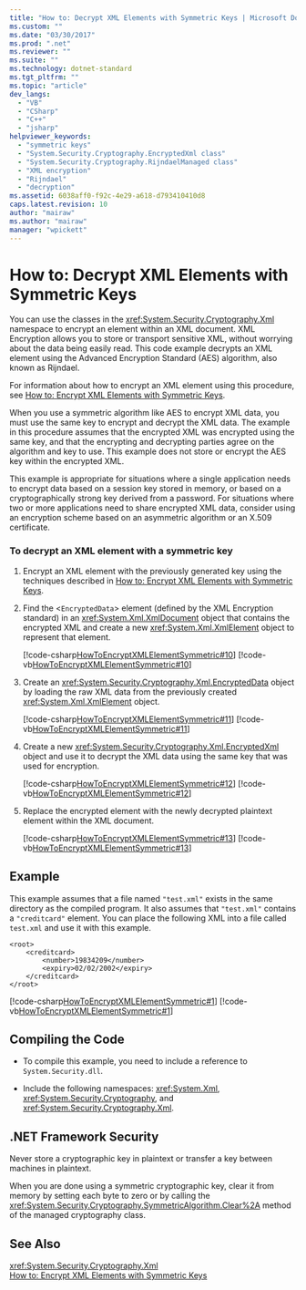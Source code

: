 ```yaml
---
title: "How to: Decrypt XML Elements with Symmetric Keys | Microsoft Docs"
ms.custom: ""
ms.date: "03/30/2017"
ms.prod: ".net"
ms.reviewer: ""
ms.suite: ""
ms.technology: dotnet-standard
ms.tgt_pltfrm: ""
ms.topic: "article"
dev_langs: 
  - "VB"
  - "CSharp"
  - "C++"
  - "jsharp"
helpviewer_keywords: 
  - "symmetric keys"
  - "System.Security.Cryptography.EncryptedXml class"
  - "System.Security.Cryptography.RijndaelManaged class"
  - "XML encryption"
  - "Rijndael"
  - "decryption"
ms.assetid: 6038aff0-f92c-4e29-a618-d793410410d8
caps.latest.revision: 10
author: "mairaw"
ms.author: "mairaw"
manager: "wpickett"
---
```

# How to: Decrypt XML Elements with Symmetric Keys
You can use the classes in the <xref:System.Security.Cryptography.Xml> namespace to encrypt an element within an XML document.  XML Encryption allows you to store or transport sensitive XML, without worrying about the data being easily read.  This code example decrypts an XML element using the Advanced Encryption Standard (AES) algorithm, also known as Rijndael.  
  
 For information about how to encrypt an XML element using this procedure, see [How to: Encrypt XML Elements with Symmetric Keys](../../../docs/standard/security/how-to-encrypt-xml-elements-with-symmetric-keys.md).  
  
 When you use a symmetric algorithm like AES to encrypt XML data, you must use the same key to encrypt and decrypt the XML data.  The example in this procedure assumes that the encrypted XML was encrypted using the same key, and that the encrypting and decrypting parties agree on the algorithm and key to use.  This example does not store or encrypt the AES key within the encrypted XML.  
  
 This example is appropriate for situations where a single application needs to encrypt data based on a session key stored in memory, or based on a cryptographically strong key derived from a password.  For situations where two or more applications need to share encrypted XML data, consider using an encryption scheme based on an asymmetric algorithm or an X.509 certificate.  
  
### To decrypt an XML element with a symmetric key  
  
1.  Encrypt an XML element with the previously generated key using the techniques described in [How to: Encrypt XML Elements with Symmetric Keys](../../../docs/standard/security/how-to-encrypt-xml-elements-with-symmetric-keys.md).  
  
2.  Find the <`EncryptedData`> element (defined by the XML Encryption standard) in an <xref:System.Xml.XmlDocument> object that contains the encrypted XML and create a new <xref:System.Xml.XmlElement> object to represent that element.  
  
     [!code-csharp[HowToEncryptXMLElementSymmetric#10](../../../samples/snippets/csharp/VS_Snippets_CLR/HowToEncryptXMLElementSymmetric/cs/sample.cs#10)]
     [!code-vb[HowToEncryptXMLElementSymmetric#10](../../../samples/snippets/visualbasic/VS_Snippets_CLR/HowToEncryptXMLElementSymmetric/vb/sample.vb#10)]  
  
3.  Create an <xref:System.Security.Cryptography.Xml.EncryptedData> object by loading the raw XML data from the previously created <xref:System.Xml.XmlElement> object.  
  
     [!code-csharp[HowToEncryptXMLElementSymmetric#11](../../../samples/snippets/csharp/VS_Snippets_CLR/HowToEncryptXMLElementSymmetric/cs/sample.cs#11)]
     [!code-vb[HowToEncryptXMLElementSymmetric#11](../../../samples/snippets/visualbasic/VS_Snippets_CLR/HowToEncryptXMLElementSymmetric/vb/sample.vb#11)]  
  
4.  Create a new <xref:System.Security.Cryptography.Xml.EncryptedXml> object and use it to decrypt the XML data using the same key that was used for encryption.  
  
     [!code-csharp[HowToEncryptXMLElementSymmetric#12](../../../samples/snippets/csharp/VS_Snippets_CLR/HowToEncryptXMLElementSymmetric/cs/sample.cs#12)]
     [!code-vb[HowToEncryptXMLElementSymmetric#12](../../../samples/snippets/visualbasic/VS_Snippets_CLR/HowToEncryptXMLElementSymmetric/vb/sample.vb#12)]  
  
5.  Replace the encrypted element with the newly decrypted plaintext element within the XML document.  
  
     [!code-csharp[HowToEncryptXMLElementSymmetric#13](../../../samples/snippets/csharp/VS_Snippets_CLR/HowToEncryptXMLElementSymmetric/cs/sample.cs#13)]
     [!code-vb[HowToEncryptXMLElementSymmetric#13](../../../samples/snippets/visualbasic/VS_Snippets_CLR/HowToEncryptXMLElementSymmetric/vb/sample.vb#13)]  
  
## Example  
 This example assumes that a file named `"test.xml"` exists in the same directory as the compiled program.  It also assumes that `"test.xml"` contains a `"creditcard"` element.  You can place the following XML into a file called `test.xml` and use it with this example.  
  
```  
<root>  
    <creditcard>  
        <number>19834209</number>  
        <expiry>02/02/2002</expiry>  
    </creditcard>  
</root>  
```  
  
 [!code-csharp[HowToEncryptXMLElementSymmetric#1](../../../samples/snippets/csharp/VS_Snippets_CLR/HowToEncryptXMLElementSymmetric/cs/sample.cs#1)]
 [!code-vb[HowToEncryptXMLElementSymmetric#1](../../../samples/snippets/visualbasic/VS_Snippets_CLR/HowToEncryptXMLElementSymmetric/vb/sample.vb#1)]  
  
## Compiling the Code  
  
-   To compile this example, you need to include a reference to `System.Security.dll`.  
  
-   Include the following namespaces: <xref:System.Xml>, <xref:System.Security.Cryptography>, and <xref:System.Security.Cryptography.Xml>.  
  
## .NET Framework Security  
 Never store a cryptographic key in plaintext or transfer a key between machines in plaintext.  
  
 When you are done using a symmetric cryptographic key, clear it from memory by setting each byte to zero or by calling the <xref:System.Security.Cryptography.SymmetricAlgorithm.Clear%2A> method of the managed cryptography class.  
  
## See Also  
 <xref:System.Security.Cryptography.Xml>   
 [How to: Encrypt XML Elements with Symmetric Keys](../../../docs/standard/security/how-to-encrypt-xml-elements-with-symmetric-keys.md)
